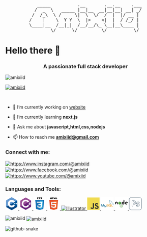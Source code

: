 <pre align="center">
   _____          .__       .__.__    .___
  /  _  \   _____ |__|__  __|__|__| __| _/
 /  /_\  \ /     \|  \  \/  /  |  |/ __ | 
/    |    \  Y Y  \  |>    <|  |  / /_/ | 
\____|__  /__|_|  /__/__/\_ \__|__\____ | 
        \/      \/         \/          \/ 
</pre>

# Hello there 👋

<h3 align="center">A passionate full stack developer</h3>

<p align="left"> <img src="https://komarev.com/ghpvc/?username=amixiid&label=Profile%20views&color=0e75b6&style=flat" alt="amixiid" /> </p>

<p align="left"> <a href="https://github.com/ryo-ma/github-profile-trophy"><img src="https://github-profile-trophy.vercel.app/?username=amixiid" alt="amixiid" /></a> </p>

<p align="left"> <a href="https://twitter.com/" target="blank"><img src="https://img.shields.io/twitter/follow/?logo=twitter&style=for-the-badge" alt="" /></a> </p>

- 🔭 I’m currently working on [website](https://github.com/amixiid1/Diceroller-program.git)

- 🌱 I’m currently learning **next.js**

- 💬 Ask me about **javascript,html,css,nodejs**

- 📫 How to reach me **amixiid@gmail.com**

<h3 align="left">Connect with me:</h3>
<p align="left">
<a href="https://instagram.com/https://www.instagram.com/@amixiid" target="blank"><img align="center" src="https://raw.githubusercontent.com/rahuldkjain/github-profile-readme-generator/master/src/images/icons/Social/instagram.svg" alt="https://www.instagram.com/@amixiid" height="30" width="40" /></a>
<a href="https://hashnode.com/https://www.facebook.com/@amixiid" target="blank"><img align="center" src="https://raw.githubusercontent.com/rahuldkjain/github-profile-readme-generator/master/src/images/icons/Social/hashnode.svg" alt="https://www.facebook.com/@amixiid" height="30" width="40" /></a>
<a href="https://www.youtube.com/c/https://www.youtube.com/@amixiid" target="blank"><img align="center" src="https://raw.githubusercontent.com/rahuldkjain/github-profile-readme-generator/master/src/images/icons/Social/youtube.svg" alt="https://www.youtube.com/@amixiid" height="30" width="40" /></a>
</p>

<h3 align="left">Languages and Tools:</h3>
<p align="left"> <a href="https://www.w3schools.com/cpp/" target="_blank" rel="noreferrer"> <img src="https://raw.githubusercontent.com/devicons/devicon/master/icons/cplusplus/cplusplus-original.svg" alt="cplusplus" width="40" height="40"/> </a> <a href="https://www.w3schools.com/cs/" target="_blank" rel="noreferrer"> <img src="https://raw.githubusercontent.com/devicons/devicon/master/icons/csharp/csharp-original.svg" alt="csharp" width="40" height="40"/> </a> <a href="https://www.w3schools.com/css/" target="_blank" rel="noreferrer"> <img src="https://raw.githubusercontent.com/devicons/devicon/master/icons/css3/css3-original-wordmark.svg" alt="css3" width="40" height="40"/> </a> <a href="https://www.w3.org/html/" target="_blank" rel="noreferrer"> <img src="https://raw.githubusercontent.com/devicons/devicon/master/icons/html5/html5-original-wordmark.svg" alt="html5" width="40" height="40"/> </a> <a href="https://www.adobe.com/in/products/illustrator.html" target="_blank" rel="noreferrer"> <img src="https://www.vectorlogo.zone/logos/adobe_illustrator/adobe_illustrator-icon.svg" alt="illustrator" width="40" height="40"/> </a> <a href="https://developer.mozilla.org/en-US/docs/Web/JavaScript" target="_blank" rel="noreferrer"> <img src="https://raw.githubusercontent.com/devicons/devicon/master/icons/javascript/javascript-original.svg" alt="javascript" width="40" height="40"/> </a> <a href="https://www.mysql.com/" target="_blank" rel="noreferrer"> <img src="https://raw.githubusercontent.com/devicons/devicon/master/icons/mysql/mysql-original-wordmark.svg" alt="mysql" width="40" height="40"/> </a> <a href="https://nodejs.org" target="_blank" rel="noreferrer"> <img src="https://raw.githubusercontent.com/devicons/devicon/master/icons/nodejs/nodejs-original-wordmark.svg" alt="nodejs" width="40" height="40"/> </a> <a href="https://www.photoshop.com/en" target="_blank" rel="noreferrer"> <img src="https://raw.githubusercontent.com/devicons/devicon/master/icons/photoshop/photoshop-line.svg" alt="photoshop" width="40" height="40"/> </a> </p>

<p><img align="left" src="https://github-readme-stats.vercel.app/api/top-langs?username=amixiid&show_icons=true&locale=en&layout=compact" alt="amixiid" /></p>

<p>&nbsp;<img align="center" src="https://github-readme-stats.vercel.app/api?username=amixiid&show_icons=true&locale=en" alt="amixiid" /></p>


<picture>
  <source media="(prefers-color-scheme: dark)" srcset="https://raw.githubusercontent.com/tobiasmeyhoefer/tobiasmeyhoefer/output/github-snake-dark.svg" />
  <source media="(prefers-color-scheme: light)" srcset="https://raw.githubusercontent.com/tobiasmeyhoefer/tobiasmeyhoefer/output/github-snake.svg" />
  <img alt="github-snake" src="https://raw.githubusercontent.com/tobiasmeyhoefer/tobiasmeyhoefer/output/github-snake.svg" />
</picture>
